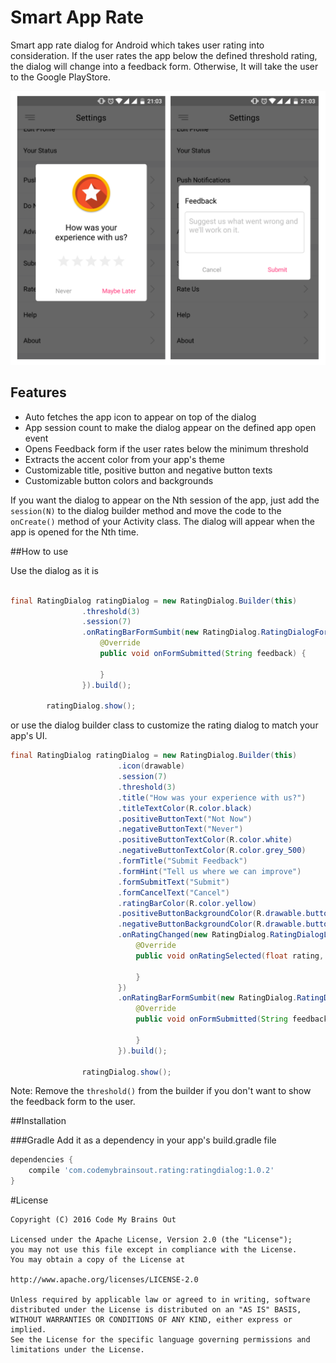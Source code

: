 # Smart App Rate

Smart app rate dialog for Android which takes user rating into consideration. If the user rates the app below the defined threshold rating, the dialog will change into a feedback form. Otherwise, It will take the user to the
Google PlayStore.

![](preview/preview.png)

## **Features**
- Auto fetches the app icon to appear on top of the dialog
- App session count to make the dialog appear on the defined app open event
- Opens Feedback form if the user rates below the minimum threshold
- Extracts the accent color from your app's theme
- Customizable title, positive button and negative button texts
- Customizable button colors and backgrounds

If you want the dialog to appear on the Nth session of the app, just add the `session(N)` to the dialog builder method
 and move the code to the `onCreate()` method of your Activity class. The dialog will appear when the app is opened for the Nth time.

##How to use

Use the dialog as it is

```java

final RatingDialog ratingDialog = new RatingDialog.Builder(this)
                .threshold(3)
                .session(7)
                .onRatingBarFormSumbit(new RatingDialog.RatingDialogFormListener() {
                    @Override
                    public void onFormSubmitted(String feedback) {

                    }
                }).build();

        ratingDialog.show();

```

or use the dialog builder class to customize the rating dialog to match your app's UI.

```java
final RatingDialog ratingDialog = new RatingDialog.Builder(this)
                        .icon(drawable)
                        .session(7)
                        .threshold(3)
                        .title("How was your experience with us?")
                        .titleTextColor(R.color.black)
                        .positiveButtonText("Not Now")
                        .negativeButtonText("Never")
                        .positiveButtonTextColor(R.color.white)
                        .negativeButtonTextColor(R.color.grey_500)
                        .formTitle("Submit Feedback")
                        .formHint("Tell us where we can improve")
                        .formSubmitText("Submit")
                        .formCancelText("Cancel")
                        .ratingBarColor(R.color.yellow)
                        .positiveButtonBackgroundColor(R.drawable.button_selector_positive)
                        .negativeButtonBackgroundColor(R.drawable.button_selector_negative)
                        .onRatingChanged(new RatingDialog.RatingDialogListener() {
                            @Override
                            public void onRatingSelected(float rating, boolean thresholdCleared) {

                            }
                        })
                        .onRatingBarFormSumbit(new RatingDialog.RatingDialogFormListener() {
                            @Override
                            public void onFormSubmitted(String feedback) {

                            }
                        }).build();

                ratingDialog.show();
```

Note: Remove the `threshold()` from the builder if you don't want to show the feedback form to the user.

##Installation

###Gradle
Add it as a dependency in your app's build.gradle file

```groovy
dependencies {
    compile 'com.codemybrainsout.rating:ratingdialog:1.0.2'
}
```

#License
```
Copyright (C) 2016 Code My Brains Out

Licensed under the Apache License, Version 2.0 (the "License");
you may not use this file except in compliance with the License.
You may obtain a copy of the License at

http://www.apache.org/licenses/LICENSE-2.0

Unless required by applicable law or agreed to in writing, software
distributed under the License is distributed on an "AS IS" BASIS,
WITHOUT WARRANTIES OR CONDITIONS OF ANY KIND, either express or implied.
See the License for the specific language governing permissions and
limitations under the License.
```